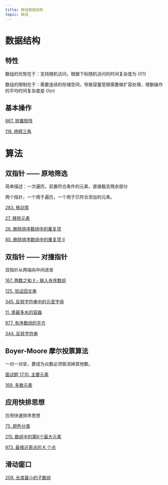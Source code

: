 ```yaml
---
title: 数组数据结构
topic: 数组
---
```



# 数据结构

## 特性

数组的优势在于：支持随机访问，根据下标随机访问的时间复杂度为 $O(1)$

数组的限制在于：需要连续的存储空间，导致容量受限需要做扩容处理，增删操作的平均时间复杂度是 $O(n)$

## 基本操作

[867. 转置矩阵](/leetcode/0867.transpose-matrix/)

[118. 杨辉三角](/leetcode/0118.pascals-triangle/)


# 算法
## 双指针 —— 原地筛选

简单描述：一次遍历，前置符合条件的元素，直接截去残余部分

两个指针，一个用于遍历，一个用于已符合添加的元素。

[283. 移动零](/leetcode/0283.move-zeroes/)

[27. 移除元素](/leetcode/0027.remove-element/)

[26. 删除排序数组中的重复项](/leetcode/0026.remove-duplicates-from-sorted-array)

[80. 删除排序数组中的重复项 II](/leetcode/0080.remove-duplicates-from-sorted-array-ii)

## 双指针 —— 对撞指针

双指针从两端向中间进发

[167. 两数之和 II - 输入有序数组](/leetcode/0167.two-sum-ii-input-array-is-sorted)

[125. 验证回文串](/leetcode/0125.valid-palindrome/)

[345. 反转字符串中的元音字母](/leetcode/0345.reverse-vowels-of-a-string/solution/)

[11. 盛最多水的容器](/leetcode/0011.container-with-most-water/)

[977. 有序数组的平方](/leetcode/0977.squares-of-a-sorted-array/)

[344. 反转字符串](/leetcode/0344.reverse-string/)


## Boyer-Moore 摩尔投票算法

一对一对垒，要成为众数必须抵消掉其他数。

[面试题 17.10. 主要元素](/leetcode/17.10.find-majority-element-lcci/)

[169. 多数元素](/leetcode/0169.majority-element/)



## 应用快排思想

应用快速排序思想

[75. 颜色分类](https://leetcode-cn.com/problems/sort-colors/)

[215. 数组中的第K个最大元素](https://leetcode-cn.com/problems/kth-largest-element-in-an-array/)

[973. 最接近原点的 K 个点](https://leetcode-cn.com/problems/k-closest-points-to-origin/)


## 滑动窗口

[209. 长度最小的子数组](https://leetcode-cn.com/problems/minimum-size-subarray-sum/)
